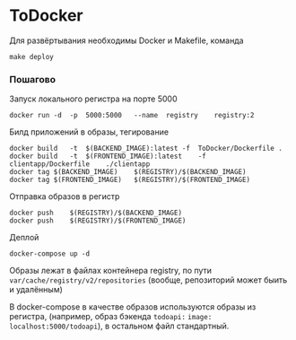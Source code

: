 # ToDocker
Для развёртывания необходимы Docker и Makefile, команда

`make deploy`

### Пошагово

Запуск локального регистра на порте 5000

`docker	run	-d	-p	5000:5000	--name	registry	registry:2`

Билд приложений в образы, тегирование

`docker	build	-t	$(BACKEND_IMAGE):latest	-f	ToDocker/Dockerfile .`\
`docker	build	-t	$(FRONTEND_IMAGE):latest	-f	clientapp/Dockerfile	./clientapp`\
`docker	tag	$(BACKEND_IMAGE)	$(REGISTRY)/$(BACKEND_IMAGE)`\
`docker	tag	$(FRONTEND_IMAGE)	$(REGISTRY)/$(FRONTEND_IMAGE)`

Отправка образов в регистр

`docker	push	$(REGISTRY)/$(BACKEND_IMAGE)`\
`docker	push	$(REGISTRY)/$(FRONTEND_IMAGE)`

Деплой

`docker-compose up -d`

Образы лежат в файлах контейнера registry, по пути `var/cache/registry/v2/repositories` (вообще, репозиторий может быить и удалённым)

В docker-compose в качестве образов используются образы из регистра, (например, образ бэкенда `todoapi:` 
`image: localhost:5000/todoapi`), в остальном файл стандартный.